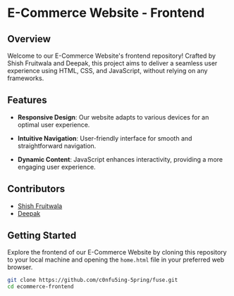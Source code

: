 # E-Commerce Website - Frontend

## Overview

Welcome to our E-Commerce Website's frontend repository! Crafted by Shish Fruitwala and Deepak, this project aims to deliver a seamless user experience using HTML, CSS, and JavaScript, without relying on any frameworks.

## Features

- **Responsive Design**: Our website adapts to various devices for an optimal user experience.
  
- **Intuitive Navigation**: User-friendly interface for smooth and straightforward navigation.
  
- **Dynamic Content**: JavaScript enhances interactivity, providing a more engaging user experience.

## Contributors

- [Shish Fruitwala](https://github.com/C0nfu5ing-5pring)
- [Deepak](https://github.com/21DEPK)

## Getting Started

Explore the frontend of our E-Commerce Website by cloning this repository to your local machine and opening the `home.html` file in your preferred web browser.

```bash
git clone https://github.com/c0nfu5ing-5pring/fuse.git
cd ecommerce-frontend
